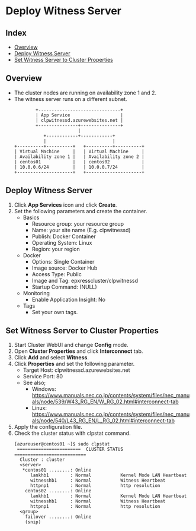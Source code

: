# Deploy Witness Server

## Index
- [Overview](#overview)
- [Deploy Witness Server](#deploy-witness-server)
- [Set Witness Server to Cluster Properties](#set-witness-server-to-cluster-properties)

## Overview
- The cluster nodes are running on availability zone 1 and 2.
- The witness server runs on a different subnet.
  ```
          +-------------------------------+
          | App Service                   |
          | clpwitnessd.azurewebsites.net |
          +---------------+---------------+
                          |
             +------------+------------+
             |                         |
  +----------+----------+   +----------+----------+
  | Virtual Machine     |   | Virtual Machine     |
  | Availability zone 1 |   | Availability zone 2 |
  | centos01            |   | centos02            |
  | 10.0.0.6/24         |   | 10.0.0.7/24         |
  +---------------------+   +---------------------+
  ```

## Deploy Witness Server
1. Click **App Services** icon and click **Create**.
1. Set the following parameters and create the container.
   - Basics
     - Resource group: your resource group
     - Name: your site name (E.g. clpwitnessd)
     - Publish: Docker Container
     - Operating System: Linux
     - Region: your region
   - Docker
     - Options: Single Container
     - Image source: Docker Hub
     - Access Type: Public
     - Image and Tag: epxresscluster/clpwitnessd
     - Startup Command: (NULL)
   - Monitoring
     - Enable Application Insight: No
   - Tags
     - Set your own tags.

## Set Witness Server to Cluster Properties
1. Start Cluster WebUI and change **Config** mode.
1. Open **Cluster Properties** and click **Interconnect** tab.
1. Click **Add** and select **Witness**.
1. Click **Properties** and set the following parameter.
   - Target Host: clpwitnessd.azurewebsites.net
   - Service Port: 80
   - See also; 
     - Windows: https://www.manuals.nec.co.jp/contents/system/files/nec_manuals/node/539/W43_RG_EN/W_RG_02.html#interconnect-tab
     - Linux: https://www.manuals.nec.co.jp/contents/system/files/nec_manuals/node/540/L43_RG_EN/L_RG_02.html#interconnect-tab
1. Apply the configuration file.
1. Check the cluster status with clpstat command.
   ```
   [azureuser@centos01 ~]$ sudo clpstat
    ========================  CLUSTER STATUS  ===========================
     Cluster : cluster
     <server>
      *centos01 ........: Online
         lankhb1        : Normal           Kernel Mode LAN Heartbeat
         witnesshb1     : Normal           Witness Heartbeat
         httpnp1        : Normal           http resolution
       centos02 ........: Online
         lankhb1        : Normal           Kernel Mode LAN Heartbeat
         witnesshb1     : Normal           Witness Heartbeat
         httpnp1        : Normal           http resolution
     <group>
       failover ........: Online
       (snip)   
   ```
